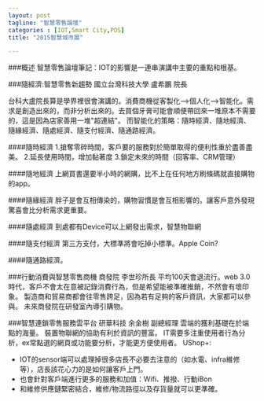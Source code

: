 ```yaml
---
layout: post
tagline: "智慧零售論壇"
categories : [IOT,Smart City,POS]
title: "2015智慧城市展"

---
```

###概述
智慧零售論壇筆記：IOT的影響是一連串演講中主要的重點和根基。

###隨經濟:智慧零售新趨勢 國立台灣科技大學 盧希鵬 院長

台科大盧院長算是學界裡很會演講的。消費商機從客製化-->個人化-->智能化。需求是創造出來的，而非分析出來的。去買個牙膏可能會順便帶回來一堆原本不需要的，這是因為店家善用一堆"超連結"。
而智能化的策略：隨時經濟、隨地經濟、隨緣經濟、隨處經濟、隨支付經濟、隨通路經濟。

####隨時經濟
1.搶奪零碎時間，客戶要的服務對於簡單取得的便利性重於盡善盡美。
2.延長使用時間，增加黏著度
3.鎖定未來的時間（回客率、CRM管理）

####隨地經濟
上網買書還要半小時的網購，比不上在任何地方刷條碼就直接購物的app。

####隨緣經濟
胖子是會互相傳染的，購物習慣是會互相影響的。讓客戶意外發現驚喜會比分析需求更重要。

####隨處經濟
到處都有Device可以上網發出需求，智慧物聯網

####隨支付經濟
第三方支付，大標準將會吃掉小標準。Apple Coin?

####隨通路經濟。


###行動消費與智慧零售商機	商發院 李世珍所長
平均100天會退流行。web 3.0時代，客戶不會太在意被記錄消費行為，但是希望能被準確推銷，不然會有壞印象。
製造商和貿易商都會往零售跨足，因為若有足夠的客戶資訊，大家都可以參與。
未來商發院在研發室內導引購物。

###智慧連鎖零售服務雲平台	研華科技 余金樹 副總經理
雲端的獲利基礎在於端點的海量。
裝置物聯網的協助有利於資訊的豐富。
IT需要多注重使用者行為分析，ex常點選的網頁或功能要分析，才能更方便使用者。
UShop+:
 - IOT的sensor端可以處理掉很多店長不必要去注意的（如水電、infra維修等），店長該花心力的是如何讓客戶上門。
 - 也會針對客戶端進行更多的服務和加值：Wifi、推撥、行動iBon
 - 和維修供應鏈緊密結合，維修/物流路徑以及存貨量就可以更準確。
 



